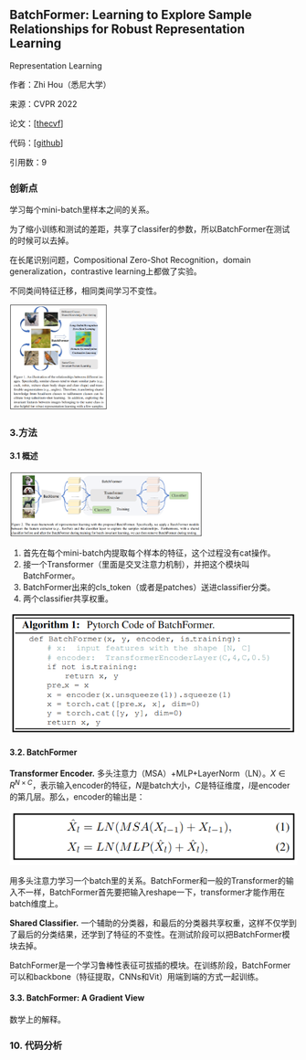 ## BatchFormer: Learning to Explore Sample Relationships for Robust Representation Learning
Representation Learning

作者：Zhi Hou（悉尼大学）

来源：CVPR 2022

论文：[[thecvf](https://openaccess.thecvf.com/content/CVPR2022/papers/Hou_BatchFormer_Learning_To_Explore_Sample_Relationships_for_Robust_Representation_Learning_CVPR_2022_paper.pdf)]

代码：[[github](https://github.com/zhihou7/BatchFormer)]

引用数：9



### 创新点

学习每个mini-batch里样本之间的关系。

为了缩小训练和测试的差距，共享了classifer的参数，所以BatchFormer在测试的时候可以去掉。

在长尾识别问题，Compositional Zero-Shot Recognition，domain generalization，contrastive learning上都做了实验。

不同类间特征迁移，相同类间学习不变性。

<img src="./pic/image-20230115172219315.png" alt="image-20230115172219315" style="zoom:25%;" />

### 3.方法

#### 3.1 概述

<img src="./pic/image-20230115172530057.png" alt="image-20230115172530057" style="zoom:33%;" />

1. 首先在每个mini-batch内提取每个样本的特征，这个过程没有cat操作。
2. 接一个Transformer（里面是交叉注意力机制），并把这个模块叫BatchFormer。
3. BatchFormer出来的cls_token（或者是patches）送进classifier分类。
4. 两个classifier共享权重。

![image-20230115173111831](./pic/image-20230115173111831.png)

#### 3.2. BatchFormer

**Transformer Encoder.** 多头注意力（MSA）+MLP+LayerNorm（LN）。$X \in R^{N \times C}$，表示输入encoder的特征，$N$是batch大小，$C$是特征维度，$l$是encoder的第几层。那么，encoder的输出是：

![image-20230115173638067](./pic/image-20230115173638067.png)

用多头注意力学习一个batch里的关系。BatchFormer和一般的Transformer的输入不一样，BatchFormer首先要把输入reshape一下，transformer才能作用在batch维度上。

**Shared Classifier.** 一个辅助的分类器，和最后的分类器共享权重，这样不仅学到了最后的分类结果，还学到了特征的不变性。在测试阶段可以把BatchFormer模块去掉。

BatchFormer是一个学习鲁棒性表征可拔插的模块。在训练阶段，BatchFormer可以和backbone（特征提取，CNNs和Vit）用端到端的方式一起训练。

#### 3.3. BatchFormer: A Gradient View

数学上的解释。





### 10. 代码分析

